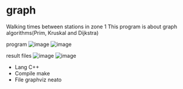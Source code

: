 # graph

Walking times between stations in zone 1
This program is about graph algorithms(Prim, Kruskal and Dijkstra)

program
![image](https://github.com/user-attachments/assets/5b8840af-f295-44f7-9560-4d3c1b5dcf4c)
![image](https://github.com/user-attachments/assets/ed37fc80-8a11-4f1a-a13e-c7fc68a9469e)

result files
![image](https://github.com/user-attachments/assets/11831b5a-ef9d-4985-ac48-4e3ce7170db4)
![image](https://github.com/user-attachments/assets/fb03bf3c-3628-46c2-8e45-2f0f19278411)

- Lang      C++
- Compile   make
- File      graphviz neato
